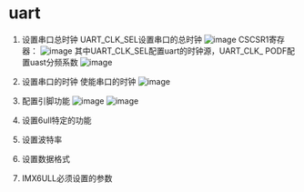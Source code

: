 # uart
  1. 设置串口总时钟
     UART_CLK_SEL设置串口的总时钟
     ![image](https://github.com/huazi-yg/6ull_code/assets/62890683/27e6b7b7-0721-4137-84fc-7ab12e604e88)
     CSCSR1寄存器：
     ![image](https://github.com/huazi-yg/6ull_code/assets/62890683/b6189b81-e3fc-4c72-9a1c-299e2e10d17b)
    其中UART_CLK_SEL配置uart的时钟源，UART_CLK_ PODF配置uast分频系数
     ![image](https://github.com/huazi-yg/6ull_code/assets/62890683/aaa1c192-88dd-4939-82cc-b97088bd3fc9)

  3. 设置串口的时钟
     使能串口的时钟
     ![image](https://github.com/huazi-yg/6ull_code/assets/62890683/709377bf-225b-46aa-9a62-8c57964c739d)

  4. 配置引脚功能
     ![image](https://github.com/huazi-yg/6ull_code/assets/62890683/cde37468-ff82-4b74-a66f-20e59a002bb6)
     ![image](https://github.com/huazi-yg/6ull_code/assets/62890683/8fa7a9ce-3dac-46fa-bc3d-9e2930e20511)


  6. 设置6ull特定的功能
     
  7. 设置波特率
      
  8. 设置数据格式
      
  9. IMX6ULL必须设置的参数
